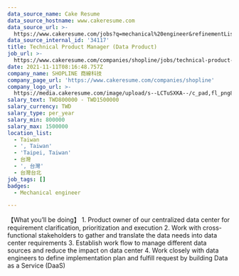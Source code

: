 ```yaml
---
data_source_name: Cake Resume
data_source_hostname: www.cakeresume.com
data_source_url: >-
  https://www.cakeresume.com/jobs?q=mechanical%20engineer&refinementList%5Blang_name%5D%5B0%5D=English&refinementList%5Bsalary_type%5D=per_year&range%5Bsalary_range%5D%5Bmin%5D=1000000&page=3
data_source_internal_id: '34117'
title: Technical Product Manager (Data Product)
job_url: >-
  https://www.cakeresume.com/companies/shopline/jobs/technical-product-manager-data-product
date: 2021-11-11T08:16:48.757Z
company_name: SHOPLINE 商線科技
company_page_url: 'https://www.cakeresume.com/companies/shopline'
company_logo_url: >-
  https://media.cakeresume.com/image/upload/s--LCTuSXKA--/c_pad,fl_png8,h_200,w_200/v1568863313/elpclzqvs12aoi2gvswo.png
salary_text: TWD800000 - TWD1500000
salary_currency: TWD
salary_type: per_year
salary_min: 800000
salary_max: 1500000
location_list:
  - Taiwan
  - ', Taiwan'
  - 'Taipei, Taiwan'
  - 台灣
  - ', 台灣'
  - 台灣台北
job_tags: []
badges:
  - Mechanical engineer

---
```


【What you’ll be doing】 1. Product owner of our centralized data center for requirement clarification, prioritization and execution 2. Work with cross-functional stakeholders to gather and translate the data needs into data center requirements 3. Establish work flow to manage different data sources and reduce the impact on data center 4. Work closely with data engineers to define implementation plan and fulfill request by building Data as a Service (DaaS)